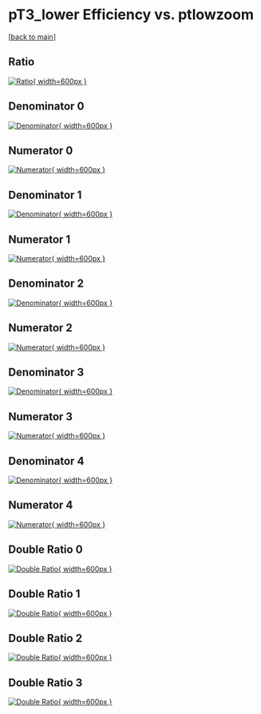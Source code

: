 # pT3_lower Efficiency vs. ptlowzoom

[[back to main](./)]



## Ratio

[![Ratio](../mtv/var/pT3_lower_base_211_-1_eff_ptlowzoom.png){ width=600px }](../mtv/var/pT3_lower_base_211_-1_eff_ptlowzoom.pdf)

## Denominator 0

[![Denominator](../mtv/den/pT3_lower_base_211_-1_eff_ptlowzoom_den0.png){ width=600px }](../mtv/den/pT3_lower_base_211_-1_eff_ptlowzoom_den0.pdf)

## Numerator 0

[![Numerator](../mtv/num/pT3_lower_base_211_-1_eff_ptlowzoom_num0.png){ width=600px }](../mtv/num/pT3_lower_base_211_-1_eff_ptlowzoom_num0.pdf)

## Denominator 1

[![Denominator](../mtv/den/pT3_lower_base_211_-1_eff_ptlowzoom_den1.png){ width=600px }](../mtv/den/pT3_lower_base_211_-1_eff_ptlowzoom_den1.pdf)

## Numerator 1

[![Numerator](../mtv/num/pT3_lower_base_211_-1_eff_ptlowzoom_num1.png){ width=600px }](../mtv/num/pT3_lower_base_211_-1_eff_ptlowzoom_num1.pdf)

## Denominator 2

[![Denominator](../mtv/den/pT3_lower_base_211_-1_eff_ptlowzoom_den2.png){ width=600px }](../mtv/den/pT3_lower_base_211_-1_eff_ptlowzoom_den2.pdf)

## Numerator 2

[![Numerator](../mtv/num/pT3_lower_base_211_-1_eff_ptlowzoom_num2.png){ width=600px }](../mtv/num/pT3_lower_base_211_-1_eff_ptlowzoom_num2.pdf)

## Denominator 3

[![Denominator](../mtv/den/pT3_lower_base_211_-1_eff_ptlowzoom_den3.png){ width=600px }](../mtv/den/pT3_lower_base_211_-1_eff_ptlowzoom_den3.pdf)

## Numerator 3

[![Numerator](../mtv/num/pT3_lower_base_211_-1_eff_ptlowzoom_num3.png){ width=600px }](../mtv/num/pT3_lower_base_211_-1_eff_ptlowzoom_num3.pdf)

## Denominator 4

[![Denominator](../mtv/den/pT3_lower_base_211_-1_eff_ptlowzoom_den4.png){ width=600px }](../mtv/den/pT3_lower_base_211_-1_eff_ptlowzoom_den4.pdf)

## Numerator 4

[![Numerator](../mtv/num/pT3_lower_base_211_-1_eff_ptlowzoom_num4.png){ width=600px }](../mtv/num/pT3_lower_base_211_-1_eff_ptlowzoom_num4.pdf)

## Double Ratio 0

[![Double Ratio](../mtv/ratio/pT3_lower_base_211_-1_eff_ptlowzoom_ratio0.png){ width=600px }](../mtv/ratio/pT3_lower_base_211_-1_eff_ptlowzoom_ratio0.pdf)

## Double Ratio 1

[![Double Ratio](../mtv/ratio/pT3_lower_base_211_-1_eff_ptlowzoom_ratio1.png){ width=600px }](../mtv/ratio/pT3_lower_base_211_-1_eff_ptlowzoom_ratio1.pdf)

## Double Ratio 2

[![Double Ratio](../mtv/ratio/pT3_lower_base_211_-1_eff_ptlowzoom_ratio2.png){ width=600px }](../mtv/ratio/pT3_lower_base_211_-1_eff_ptlowzoom_ratio2.pdf)

## Double Ratio 3

[![Double Ratio](../mtv/ratio/pT3_lower_base_211_-1_eff_ptlowzoom_ratio3.png){ width=600px }](../mtv/ratio/pT3_lower_base_211_-1_eff_ptlowzoom_ratio3.pdf)

